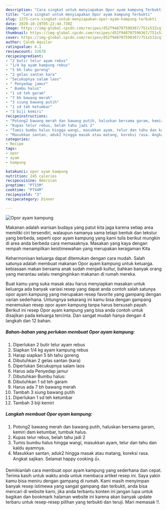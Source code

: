 ```yaml
---
description: "Cara singkat untuk menyiapakan Opor ayam kampung Terbukti"
title: "Cara singkat untuk menyiapakan Opor ayam kampung Terbukti"
slug: 1275-cara-singkat-untuk-menyiapakan-opor-ayam-kampung-terbukti
date: 2020-10-19T05:22:44.730Z
image: https://img-global.cpcdn.com/recipes/d52f948707590367/751x532cq70/opor-ayam-kampung-foto-resep-utama.jpg
thumbnail: https://img-global.cpcdn.com/recipes/d52f948707590367/751x532cq70/opor-ayam-kampung-foto-resep-utama.jpg
cover: https://img-global.cpcdn.com/recipes/d52f948707590367/751x532cq70/opor-ayam-kampung-foto-resep-utama.jpg
author: Caleb Aguilar
ratingvalue: 4.1
reviewcount: 32678
recipeingredient:
- "2 butir telur ayam rebus"
- "1/4 kg ayam kampung rebus"
- "5 bh tahu goreng"
- "2 gelas santan kara"
- "Secukupnya salam laos"
- " Penyedap jamur"
- " Bumbu halus"
- "1 sd teh garam"
- "7 bh bawang merah"
- "3 siung bawang putih"
- "1 sd teh ketumbar"
- "3 biji kemiri"
recipeinstructions:
- "Potong2 bawang merah dan bawang putih, haluskan bersama garam, kemiri dam ketumbar, tumbuk halus."
- "Kupas telur rebus, belah tahu jadi 2"
- "Tumis bumbu halus hingga wangi, masukkan ayam, telur dan tahu dan kaldu ayamnya."
- "Masukkan santan, aduk2 hingga masak atau matang, koreksi rasa. Angkat sajikan. Selamat happy cooking 👍."
categories:
- Recipe
tags:
- opor
- ayam
- kampung

katakunci: opor ayam kampung 
nutrition: 245 calories
recipecuisine: American
preptime: "PT15M"
cooktime: "PT44M"
recipeyield: "3"
recipecategory: Dinner

---
```



![Opor ayam kampung](https://img-global.cpcdn.com/recipes/d52f948707590367/751x532cq70/opor-ayam-kampung-foto-resep-utama.jpg)

Makanan adalah warisan budaya yang patut kita jaga karena setiap area memiliki ciri tersendiri, walaupun namanya sama tetapi bentuk dan tekstur yang berbeda, seperti opor ayam kampung yang kami tulis berikut mungkin di area anda berbeda cara memasaknya. Masakan yang kaya dengan rempah menampilkan keistimewahan yang merupakan keragaman Kita



Keharmonisan keluarga dapat ditemukan dengan cara mudah. Salah satunya adalah membuat makanan Opor ayam kampung untuk keluarga. kebiasaan makan bersama anak sudah menjadi kultur, bahkan banyak orang yang merantau selalu menginginkan makanan di rumah mereka.

Buat kamu yang suka masak atau harus menyiapkan masakan untuk keluarga ada banyak variasi resep yang dapat anda contoh salah satunya opor ayam kampung yang merupakan resep favorite yang gampang dengan varian sederhana. Untungnya sekarang ini kamu bisa dengan gampang menemukan resep opor ayam kampung tanpa harus bersusah payah.
Berikut ini resep Opor ayam kampung yang bisa anda contoh untuk disajikan pada keluarga tercinta. Dan sangat mudah hanya dengan 4 langkah dan 12 bahan.


<!--inarticleads1-->

##### Bahan-bahan yang perlukan membuat Opor ayam kampung:

1. Diperlukan 2 butir telur ayam rebus
1. Siapkan 1/4 kg ayam kampung rebus
1. Harap siapkan 5 bh tahu goreng
1. Dibutuhkan 2 gelas santan (kara)
1. Diperlukan Secukupnya salam laos
1. Harus ada  Penyedap jamur
1. Dibutuhkan  Bumbu halus:
1. Dibutuhkan 1 sd teh garam
1. Harus ada 7 bh bawang merah
1. Tambah 3 siung bawang putih
1. Diperlukan 1 sd teh ketumbar
1. Tambah 3 biji kemiri




<!--inarticleads2-->

##### Langkah membuat  Opor ayam kampung:

1. Potong2 bawang merah dan bawang putih, haluskan bersama garam, kemiri dam ketumbar, tumbuk halus.
1. Kupas telur rebus, belah tahu jadi 2
1. Tumis bumbu halus hingga wangi, masukkan ayam, telur dan tahu dan kaldu ayamnya.
1. Masukkan santan, aduk2 hingga masak atau matang, koreksi rasa. Angkat sajikan. Selamat happy cooking 👍.




Demikianlah cara membuat opor ayam kampung yang sederhana dan cepat. Terima kasih untuk waktu anda untuk membaca artikel resep ini. Saya yakin kamu bisa meniru dengan gampang di rumah. Kami masih menyimpan banyak resep istimewa yang sangat gampang dan terbukti, anda bisa mencari di website kami, jika anda terbantu konten ini jangan lupa untuk bagikan dan bookmark halaman website ini karena akan banyak update terbaru untuk resep-resep pilihan yang terbukti dan teruji. Mari memasak !!. 
